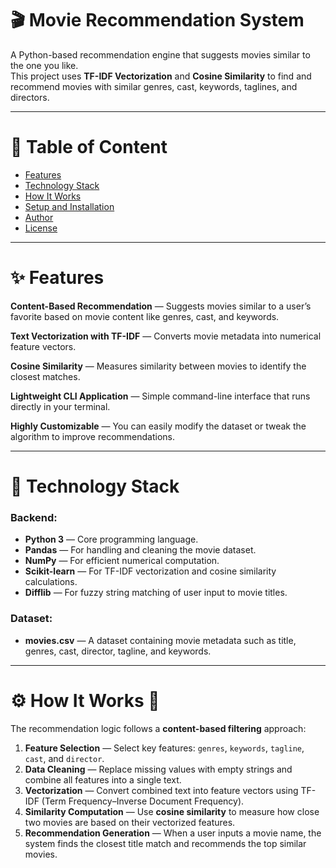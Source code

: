 # 🎬 Movie Recommendation System

A Python-based recommendation engine that suggests movies similar to the one you like.  
This project uses **TF-IDF Vectorization** and **Cosine Similarity** to find and recommend movies with similar genres, cast, keywords, taglines, and directors.

---

# 📑 Table of Content
- [Features](#features)
- [Technology Stack](#technology-stack)
- [How It Works](#how-it-works-)
- [Setup and Installation](#setup-and-installation)
- [Author](#author)
- [License](#license)

---

# ✨ Features

**Content-Based Recommendation** — Suggests movies similar to a user’s favorite based on movie content like genres, cast, and keywords.  

**Text Vectorization with TF-IDF** — Converts movie metadata into numerical feature vectors.  

**Cosine Similarity** — Measures similarity between movies to identify the closest matches.  

**Lightweight CLI Application** — Simple command-line interface that runs directly in your terminal.  

**Highly Customizable** — You can easily modify the dataset or tweak the algorithm to improve recommendations.

---

# 🧠 Technology Stack

### Backend:
- **Python 3** — Core programming language.
- **Pandas** — For handling and cleaning the movie dataset.
- **NumPy** — For efficient numerical computation.
- **Scikit-learn** — For TF-IDF vectorization and cosine similarity calculations.
- **Difflib** — For fuzzy string matching of user input to movie titles.

### Dataset:
- **movies.csv** — A dataset containing movie metadata such as title, genres, cast, director, tagline, and keywords.

---

# ⚙️ How It Works 🧩

The recommendation logic follows a **content-based filtering** approach:

1. **Feature Selection** — Select key features: `genres`, `keywords`, `tagline`, `cast`, and `director`.  
2. **Data Cleaning** — Replace missing values with empty strings and combine all features into a single text.  
3. **Vectorization** — Convert combined text into feature vectors using TF-IDF (Term Frequency–Inverse Document Frequency).  
4. **Similarity Computation** — Use **cosine similarity** to measure how close two movies are based on their vectorized features.  
5. **Recommendation Generation** — When a user inputs a movie name, the system finds the closest title match and recommends the top similar movies.
